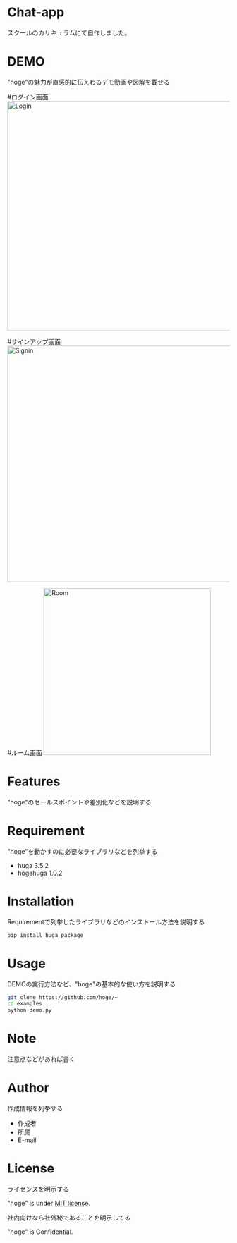 # Chat-app

スクールのカリキュラムにて自作しました。 
 
# DEMO
 
"hoge"の魅力が直感的に伝えわるデモ動画や図解を載せる

#ログイン画面
<img width="521" alt="Login" src="https://user-images.githubusercontent.com/62335149/85378125-1963e680-b575-11ea-8f0c-cb8ad8662d57.png">

#サインアップ画面
<img width="536" alt="Signin" src="https://user-images.githubusercontent.com/62335149/85378454-8b3c3000-b575-11ea-8452-844e001afd31.png">


#ルーム画面
<img width="379" alt="Room" src="https://user-images.githubusercontent.com/62335149/85378351-6b0c7100-b575-11ea-922c-d7586b8f8829.png">
 
# Features
 
"hoge"のセールスポイントや差別化などを説明する
 
# Requirement
 
"hoge"を動かすのに必要なライブラリなどを列挙する
 
* huga 3.5.2
* hogehuga 1.0.2
 
# Installation
 
Requirementで列挙したライブラリなどのインストール方法を説明する
 
```bash
pip install huga_package
```
 
# Usage
 
DEMOの実行方法など、"hoge"の基本的な使い方を説明する
 
```bash
git clone https://github.com/hoge/~
cd examples
python demo.py
```
 
# Note
 
注意点などがあれば書く
 
# Author
 
作成情報を列挙する
 
* 作成者
* 所属
* E-mail
 
# License
ライセンスを明示する
 
"hoge" is under [MIT license](https://en.wikipedia.org/wiki/MIT_License).
 
社内向けなら社外秘であることを明示してる
 
"hoge" is Confidential.
